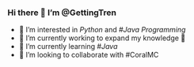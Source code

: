 ### Hi there 👋 I’m @GettingTren
- 👀 I’m interested in *Python* and #*Java Programming*
- 🔭 I’m currently working to expand my knowledge 📖 
- 🌱 I’m currently learning #*Java*
- 👯 I’m looking to collaborate with #CoralMC
